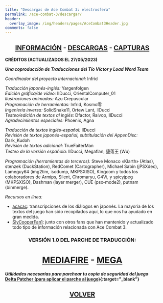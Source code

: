 ```yaml
---
title: "Descargas de Ace Combat 3: electrosfera"
permalink: /ace-combat-3/descargar/
header:
  overlay_image: /img/headers/pages/AceCombat3Header.jpg
comments: false
---
```

<h2 style="text-align: center;"><strong><a href="/ace-combat-3/informacion/">INFORMACIÓN</a> - <a href="/ace-combat-3/descargar/">DESCARGAS</a> - <a href="/ace-combat-3/capturas/">CAPTURAS</a></strong></h2>

**CRÉDITOS (ACTUALIZADOS EL 27/05/2023)**

_**Una coproducción de Traducciones del Tío Víctor y Load Word Team**_  

*Coordinador del proyecto internacional:* Infrid  

*Traducción japonés-inglés:* Yargenfolgen  
*Edición gráfica/de vídeo:* IlDucci, OrientalComputer_01  
*Ilustraciones animadas:* Azu Crepuscular  
*Programación de herramientas:* Infrid, Kosmo零  
*Ingeniería inversa:* SolidSnake11, Ortew Lant, IlDucci  
*Testeo/edición de textos al inglés:* Dfactor, Raivop, IlDucci  
*Agradecimientos especiales:* Phoenix, Agna  

*Traducción de textos inglés-español:* IlDucci  
*Revisión de textos japonés-español, subtitulación del AppenDisc:* Dark_Kudoh  
*Revisión de textos adicional:* TrueFaiterMan  
*Testeo de la versión española:* IlDucci, Megaflan, 堕落王 (Wu)  

*Programación (herramientas de terceros):* Steve Monaco «Klarth» (Atlas), stenzek (DuckStation), RedComet (Cartographer), Michael Sabin (jPSXdec), Lameguy64 (img2tim, isodump, 
MKPSXISO), Kingcom y todos los colaboradores de Armips, Silent, Chromaryu, 
G4Vi, y spicyjpeg (MKPSXISO), Dashman (layer merger), CUE (psx-mode2), 
putnam (binmerge).

*Recursos en línea:*  
 - [acacac](https://w.atwiki.jp/acacac/): transcripciones de los diálogos en 
   japonés. La mayoría de los textos del juego han sido recopilados aquí, lo 
   que nos ha ayudado en gran medida.
 - [SlyCooperFan1](https://acecombat.fandom.com/wiki/Acepedia): junto con otros 
   fans que han mantenido y actualizado todo tipo de información relacionada 
   con Ace Combat 3.

<h3 style="text-align: center;">VERSIÓN 1.0 DEL PARCHE DE TRADUCCIÓN:</h3>

<h1 style="text-align: center;"><strong><a href="https://www.mediafire.com/file/ikb23ly1l9aewfc/AC3electrosfera-V1.0b-Castellano-TraduccionesDelTioVictor.7z/file" target="_blank">MEDIAFIRE</a> - <a href="https://mega.nz/file/VQNQSRIb#aGrVh-2lYk7IKZKAkGM9f_FaeC9s2M5aCxwv0_jLUfM" target="_blank">MEGA</a></strong></h1>

_**Utilidades necesarias para parchear tu copia de seguridad del juego**_  
**[Delta Patcher (para aplicar el parche al juego)](https://github.com/marco-calautti/DeltaPatcher/releases){:target="_blank"}**

<h2 style="text-align: center;"><a href="/ace-combat-3/"><strong>VOLVER</strong></a></h2>


